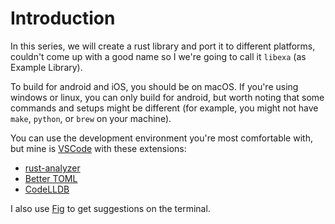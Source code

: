 # Introduction

In this series, we will create a rust library and port it to different platforms, couldn't come up with a good name so I we're going to call it `libexa` (as Example Library).

<!-- To get the most out of this series you should be using macOS to build for iOS. If you're on windows or linux you can't build for iOS. -->

To build for android and iOS, you should be on macOS. If you're using windows or linux, you can only build for android, but worth noting that some commands and setups might be different (for example, you might not have `make`, `python`, or `brew` on your machine).

You can use the development environment you're most comfortable with, but mine is [VSCode](https://code.visualstudio.com/) with these extensions:

- [rust-analyzer](https://marketplace.visualstudio.com/items?itemName=rust-lang.rust-analyzer)
- [Better TOML](https://marketplace.visualstudio.com/items?itemName=bungcip.better-toml)
- [CodeLLDB](https://marketplace.visualstudio.com/items?itemName=vadimcn.vscode-lldb)

I also use [Fig](https://fig.io/) to get suggestions on the terminal.
